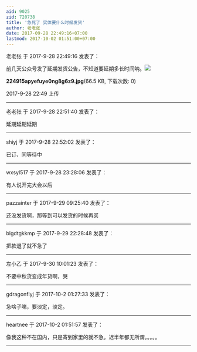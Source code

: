 ```yaml
---
aid: 9025
zid: 720738
title: '急死了 实体要什么时候发货'
author: 老老张
date: 2017-09-28 22:49:16+07:00
lastmod: 2017-10-02 01:51:00+07:00
---
```


老老张 于 2017-9-28 22:49:16 发表了：

前几天公众号发了延期发货公告，不知道要延期多长时间呐。![](https://mirrors.tuna.tsinghua.edu.cn/osdn/lgqm/72877/224915apyefuye0ng8g6z9.jpg)



**224915apyefuye0ng8g6z9.jpg**(66.5 KB, 下载次数: 0)



2017-9-28 22:49 上传

---------

老老张 于 2017-9-28 22:51:40 发表了：

延期延期延期

---------

shiyj 于 2017-9-28 22:52:02 发表了：

已订、同等待中

---------

wxsyl517 于 2017-9-28 23:28:06 发表了：

有人说开完大会以后

---------

pazzainter 于 2017-9-29 09:25:40 发表了：

还没发货啊，那等到可以发货的时候再买

---------

blgdtgkkmp 于 2017-9-29 22:28:48 发表了：

把款退了就不急了

---------

左小乙 于 2017-9-30 10:01:23 发表了：

不要中秋货变成年货啊，哭

---------

gdragonflyj 于 2017-10-2 01:27:33 发表了：

急啥子嘛，要淡定，淡定。

---------

heartnee 于 2017-10-2 01:51:57 发表了：

像我这种不在国内，只是寄到家里的就不急。迟半年都无所谓。。。。。

---------


